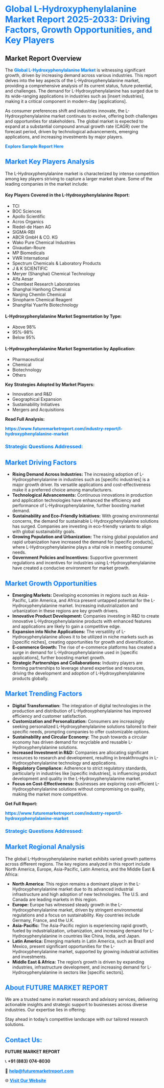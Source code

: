 <h1 style="color: #007BFF;">Global L-Hydroxyphenylalanine Market Report 2025-2033: Driving Factors, Growth Opportunities, and Key Players</h1>

<section id="overview">
<h2>Market Report Overview</h2>
<p>The <a href="https://www.futuremarketreport.com/industry-report/l-hydroxyphenylalanine-market" style="color: #007BFF; text-decoration: none;"><strong>Global L-Hydroxyphenylalanine Market</strong></a> is witnessing significant growth, driven by increasing demand across various industries. This report delves into the key aspects of the L-Hydroxyphenylalanine market, providing a comprehensive analysis of its current status, future potential, and challenges. The demand for L-Hydroxyphenylalanine has surged due to its wide-ranging applications in industries such as [insert industries], making it a critical component in modern-day [applications].</p>
<p>As consumer preferences shift and industries innovate, the L-Hydroxyphenylalanine market continues to evolve, offering both challenges and opportunities for stakeholders. The global market is expected to expand at a substantial compound annual growth rate (CAGR) over the forecast period, driven by technological advancements, emerging applications, and increasing investments by major players.</p>
</section>

<section id="overview">
<p><a href="https://www.futuremarketreport.com/request-sample/reportId=55550" style="color: #007BFF; text-decoration: none;"><strong>Explore Sample Report Here</strong></a></p>
</section>

<section id="key-players">
<h2 style="color: #007BFF;">Market Key Players Analysis</h2>
<p>The L-Hydroxyphenylalanine market is characterized by intense competition among key players striving to capture a larger market share. Some of the leading companies in the market include:</p>
<h4>Key Players Covered in the L-Hydroxyphenylalanine Report:</h4>
<ul><li>TCI</li><li>BOC Sciences</li><li>Apollo Scientific</li><li>Acros Organics</li><li>Riedel-de Haen AG</li><li>SIGMA-RBI</li><li>ABCR GmbH &amp; CO. KG</li><li>Wako Pure Chemical Industries</li><li>Givaudan-Roure</li><li>MP Biomedicals</li><li>VWR International</li><li>Spectrum Chemicals &amp; Laboratory Products</li><li>J &amp; K SCIENTIFIC</li><li>Meryer (Shanghai) Chemical Technology</li><li>Alfa Aesar</li><li>Chembest Research Laboratories</li><li>Shanghai Hanhong Chemical</li><li>Nanjing Chemlin Chemical</li><li>Sinopharm Chemical Reagent</li><li>ShangHai YuanYe Biotechnology</li></ul>
<h4>L-Hydroxyphenylalanine Market Segmentation by Type:</h4>
<ul><li>Above 98%</li><li>95%-98%</li><li>Below 95%</li></ul>

<h4>L-Hydroxyphenylalanine Market Segmentation by Application:</h4>
<ul><li>Pharmaceutical</li><li>Chemical</li><li>Biotechnology</li><li>Others</li></ul>
<p><strong>Key Strategies Adopted by Market Players:</strong></p>
<ul>
<li>Innovation and R&D</li>
<li>Geographical Expansion</li>
<li>Sustainability Initiatives</li>
<li>Mergers and Acquisitions</li>
</ul>
</section>

<section>
<p><strong>Read Full Analysis: </strong></p><a href="https://www.futuremarketreport.com/industry-report/l-hydroxyphenylalanine-market" style="color: #007BFF; text-decoration: none;"><strong>https://www.futuremarketreport.com/industry-report/l-hydroxyphenylalanine-market</strong></a>
<h3 style="color: #007BFF;">Strategic Questions Addressed:</h3>
</section>

<section id="driving-factors">
<h2 style="color: #007BFF;">Market Driving Factors</h2>
<ul>
<li><strong>Rising Demand Across Industries:</strong> The increasing adoption of L-Hydroxyphenylalanine in industries such as [specific industries] is a major growth driver. Its versatile applications and cost-effectiveness make it a preferred choice among manufacturers.</li>
<li><strong>Technological Advancements:</strong> Continuous innovations in production and application technologies have enhanced the efficiency and performance of L-Hydroxyphenylalanine, further boosting market demand.</li>
<li><strong>Sustainability and Eco-Friendly Initiatives:</strong> With growing environmental concerns, the demand for sustainable L-Hydroxyphenylalanine solutions has surged. Companies are investing in eco-friendly variants to align with global sustainability goals.</li>
<li><strong>Growing Population and Urbanization:</strong> The rising global population and rapid urbanization have increased the demand for [specific products], where L-Hydroxyphenylalanine plays a vital role in meeting consumer needs.</li>
<li><strong>Government Policies and Incentives:</strong> Supportive government regulations and incentives for industries using L-Hydroxyphenylalanine have created a conducive environment for market growth.</li>
</ul>
</section>

<section id="growth-opportunities">
<h2 style="color: #007BFF;">Market Growth Opportunities</h2>
<ul>
<li><strong>Emerging Markets:</strong> Developing economies in regions such as Asia-Pacific, Latin America, and Africa present untapped potential for the L-Hydroxyphenylalanine market. Increasing industrialization and urbanization in these regions are key growth drivers.</li>
<li><strong>Innovative Product Development:</strong> Companies investing in R&D to create innovative L-Hydroxyphenylalanine products with enhanced features and applications are likely to gain a competitive edge.</li>
<li><strong>Expansion into Niche Applications:</strong> The versatility of L-Hydroxyphenylalanine allows it to be utilized in niche markets such as [specific niches], creating opportunities for growth and diversification.</li>
<li><strong>E-commerce Growth:</strong> The rise of e-commerce platforms has created a surge in demand for L-Hydroxyphenylalanine used in [specific applications], further boosting market growth.</li>
<li><strong>Strategic Partnerships and Collaborations:</strong> Industry players are forming partnerships to leverage shared expertise and resources, driving the development and adoption of L-Hydroxyphenylalanine products globally.</li>
</ul>
</section>

<section id="trending-factors">
<h2 style="color: #007BFF;">Market Trending Factors</h2>
<ul>
<li><strong>Digital Transformation:</strong> The integration of digital technologies in the production and distribution of L-Hydroxyphenylalanine has improved efficiency and customer satisfaction.</li>
<li><strong>Customization and Personalization:</strong> Consumers are increasingly seeking personalized L-Hydroxyphenylalanine solutions tailored to their specific needs, prompting companies to offer customizable options.</li>
<li><strong>Sustainability and Circular Economy:</strong> The push towards a circular economy has driven demand for recyclable and reusable L-Hydroxyphenylalanine solutions.</li>
<li><strong>Increased Investment in R&D:</strong> Companies are allocating significant resources to research and development, resulting in breakthroughs in L-Hydroxyphenylalanine technology and applications.</li>
<li><strong>Regulatory Compliance:</strong> Adherence to strict regulatory standards, particularly in industries like [specific industries], is influencing product development and quality in the L-Hydroxyphenylalanine market.</li>
<li><strong>Focus on Cost-Effectiveness:</strong> Businesses are exploring cost-efficient L-Hydroxyphenylalanine solutions without compromising on quality, making the market more competitive.</li>
</ul>
</section>

<section>
<p><strong>Get Full Report: </strong></p><a href="https://www.futuremarketreport.com/industry-report/l-hydroxyphenylalanine-market" style="color: #007BFF; text-decoration: none;"><strong>https://www.futuremarketreport.com/industry-report/l-hydroxyphenylalanine-market</strong></a>
<h3 style="color: #007BFF;">Strategic Questions Addressed:</h3>
</section>


<section id="regional-analysis">
<h2 style="color: #007BFF;">Market Regional Analysis</h2>
<p>The global L-Hydroxyphenylalanine market exhibits varied growth patterns across different regions. The key regions analyzed in this report include North America, Europe, Asia-Pacific, Latin America, and the Middle East & Africa:</p>
<ul>
<li><strong>North America:</strong> This region remains a dominant player in the L-Hydroxyphenylalanine market due to its advanced industrial infrastructure and high adoption of new technologies. The U.S. and Canada are leading markets in this region.</li>
<li><strong>Europe:</strong> Europe has witnessed steady growth in the L-Hydroxyphenylalanine market, driven by stringent environmental regulations and a focus on sustainability. Key countries include Germany, France, and the U.K.</li>
<li><strong>Asia-Pacific:</strong> The Asia-Pacific region is experiencing rapid growth, fueled by industrialization, urbanization, and increasing demand for L-Hydroxyphenylalanine in countries like China, India, and Japan.</li>
<li><strong>Latin America:</strong> Emerging markets in Latin America, such as Brazil and Mexico, present significant opportunities for the L-Hydroxyphenylalanine market, supported by growing industrial activities and investments.</li>
<li><strong>Middle East & Africa:</strong> The region’s growth is driven by expanding industries, infrastructure development, and increasing demand for L-Hydroxyphenylalanine in sectors like [specific sectors].</li>
</ul>
</section>

<footer>
<h2 style="color: #007BFF;">About FUTURE MARKET REPORT</h2>
<p>We are a trusted name in market research and advisory services, delivering actionable insights and strategic support to businesses across diverse industries. Our expertise lies in offering:</p>

<p>Stay ahead in today’s competitive landscape with our tailored research solutions.</p>

<h2 style="color: #007BFF;">Contact Us:</h2>
<p><strong>FUTURE MARKET REPORT</strong></p>
<p>📞 <strong>+91 (883) 074-8030</strong></p>
<p>📧 <strong><a href="mailto:help@futuremarketreport.com" style="color: #007BFF;">help@futuremarketreport.com</a></strong></p>
<p>🌐 <strong><a href="https://www.futuremarketreport.com/" style="color: #007BFF;">Visit Our Website</a></strong></p>
</footer>